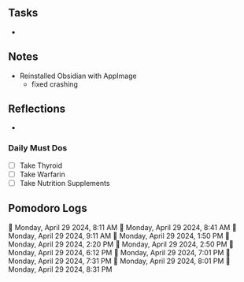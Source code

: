 ## Tasks

- 

## Notes

- Reinstalled Obsidian with AppImage
	- fixed crashing

## Reflections

- 

### Daily Must Dos

- [ ] Take Thyroid
- [ ] Take Warfarin
- [ ] Take Nutrition Supplements

## Pomodoro Logs


🍅 Monday, April 29 2024, 8:11 AM
🍅 Monday, April 29 2024, 8:41 AM
🍅 Monday, April 29 2024, 9:11 AM
🍅 Monday, April 29 2024, 1:50 PM
🍅 Monday, April 29 2024, 2:20 PM
🍅 Monday, April 29 2024, 2:50 PM
🍅 Monday, April 29 2024, 6:12 PM
🍅 Monday, April 29 2024, 7:01 PM
🍅 Monday, April 29 2024, 7:31 PM
🍅 Monday, April 29 2024, 8:01 PM
🍅 Monday, April 29 2024, 8:31 PM